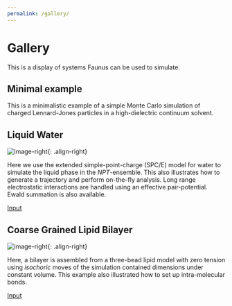 ```yaml
---
permalink: /gallery/
---
```

<script src="https://cdnjs.cloudflare.com/ajax/libs/mathjax/2.7.0/MathJax.js?config=TeX-AMS-MML_HTMLorMML" type="text/javascript"></script>

# Gallery

This is a display of systems Faunus can be used to simulate.

## Minimal example

This is a minimalistic example of a simple Monte Carlo simulation of charged Lennard-Jones particles in
a high-dielectric continuum solvent.

<script src="http://gist-it.appspot.com/github/mlund/faunus/blob/master/examples/minimal.yml"></script>

## Liquid Water

![image-right](https://www.dropbox.com/s/2m3499h4n7gp6q6/water-small.png?raw=1){: .align-right}

Here we use the extended simple-point-charge (SPC/E) model for water to simulate the liquid phase in the
_NPT_-ensemble. This also illustrates how to generate a trajectory and perform on-the-fly
analysis. Long range electrostatic interactions are handled using an effective pair-potential.
Ewald summation is also available.

<a href="https://github.com/mlund/faunus/blob/master/examples/water.yml" class="btn btn--primary">Input</a>

## Coarse Grained Lipid Bilayer

![image-right](https://www.dropbox.com/s/7ymnpf9t4w1nt48/membrane-3bead.jpg?raw=1){: .align-right}

Here, a bilayer is assembled from a three-bead lipid model with zero tension using _isochoric_ moves
of the simulation contained dimensions under constant volume. This example also illustrated how to
set up intra-molecular bonds.

<a href="https://github.com/mlund/faunus/blob/master/examples/membrane.yml" class="btn btn--primary">Input</a>

